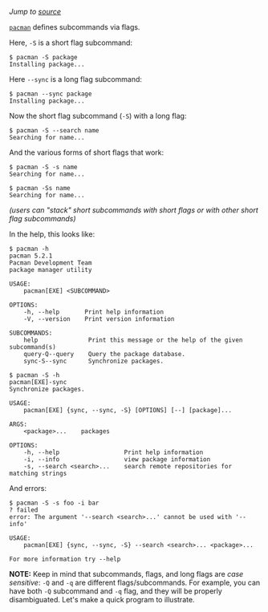 *Jump to [source](pacman.rs)*

[`pacman`](https://wiki.archlinux.org/index.php/pacman) defines subcommands via flags.

Here, `-S` is a short flag subcommand:
```console
$ pacman -S package
Installing package...

```

Here `--sync` is a long flag subcommand:
```console
$ pacman --sync package
Installing package...

```

Now the short flag subcommand (`-S`) with a long flag:
```console
$ pacman -S --search name
Searching for name...

```

And the various forms of short flags that work:
```console
$ pacman -S -s name
Searching for name...

$ pacman -Ss name
Searching for name...

```
*(users can "stack" short subcommands with short flags or with other short flag subcommands)*

In the help, this looks like:
```console
$ pacman -h
pacman 5.2.1
Pacman Development Team
package manager utility

USAGE:
    pacman[EXE] <SUBCOMMAND>

OPTIONS:
    -h, --help       Print help information
    -V, --version    Print version information

SUBCOMMANDS:
    help              Print this message or the help of the given subcommand(s)
    query-Q--query    Query the package database.
    sync-S--sync      Synchronize packages.

$ pacman -S -h
pacman[EXE]-sync 
Synchronize packages.

USAGE:
    pacman[EXE] {sync, --sync, -S} [OPTIONS] [--] [package]...

ARGS:
    <package>...    packages

OPTIONS:
    -h, --help                  Print help information
    -i, --info                  view package information
    -s, --search <search>...    search remote repositories for matching strings

```

And errors:
```console
$ pacman -S -s foo -i bar
? failed
error: The argument '--search <search>...' cannot be used with '--info'

USAGE:
    pacman[EXE] {sync, --sync, -S} --search <search>... <package>...

For more information try --help

```

**NOTE:** Keep in mind that subcommands, flags, and long flags are *case sensitive*: `-Q` and `-q` are different flags/subcommands. For example, you can have both `-Q` subcommand and `-q` flag, and they will be properly disambiguated.
Let's make a quick program to illustrate.
